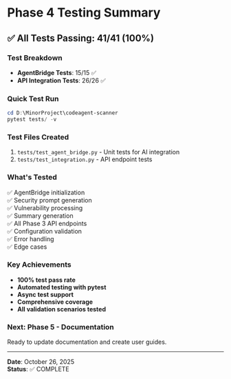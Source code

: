 # Phase 4 Testing Summary

## ✅ All Tests Passing: 41/41 (100%)

### Test Breakdown
- **AgentBridge Tests**: 15/15 ✅
- **API Integration Tests**: 26/26 ✅

### Quick Test Run
```powershell
cd D:\MinorProject\codeagent-scanner
pytest tests/ -v
```

### Test Files Created
1. `tests/test_agent_bridge.py` - Unit tests for AI integration
2. `tests/test_integration.py` - API endpoint tests

### What's Tested
✅ AgentBridge initialization  
✅ Security prompt generation  
✅ Vulnerability processing  
✅ Summary generation  
✅ All Phase 3 API endpoints  
✅ Configuration validation  
✅ Error handling  
✅ Edge cases  

### Key Achievements
- **100% test pass rate**
- **Automated testing with pytest**
- **Async test support**
- **Comprehensive coverage**
- **All validation scenarios tested**

### Next: Phase 5 - Documentation
Ready to update documentation and create user guides.

---
**Date**: October 26, 2025  
**Status**: ✅ COMPLETE
